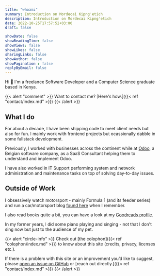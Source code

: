 ```yaml
---
title: "whoami"
summary: Introduction on Mordecai Kipng'etich
description: Introduction on Mordecai Kipng'etich
date: 2022-10-25T17:57:52+03:00
draft: false

showDate: false
showReadingTime: false
showViews: false
showLikes: false
sharingLinks: false
showAuthor: false
showPagination : false
replyByEmail: false
---
```


Hi 👋 I'm a freelance Software Developer and a Computer Science graduate based in Kenya. 

{{< alert "comment" >}}
Want to contact me? [Here's how.]({{< ref "contact/index.md" >}})
{{< /alert >}}

## What I do

For about a decade, I have been shipping code to meet client needs but also for fun. I mainly work with frontend projects but ocassionally dabble in some fullstack development.

Previously, I worked with businesses across the continent while at [Odoo](https://odoo.com/), a Belgian software company,  as a SaaS Consultant helping them to understand and implement Odoo.

I have also worked in IT Support performing system and network administration and maintenance tasks on top of solving day-to-day issues.

## Outside of Work

I obsessively watch motorsport - mainly Formula 1 (and its feeder series) and run a car/motorsport blog [found here](https://auto.insidemordecai.com/) when I remember.

I also read books quite a bit, you can have a look at my [Goodreads profile](https://www.goodreads.com/insidemordecai/).

In my former years, I did some piano playing and singing - not that I don't sing now but just to the audience of my pet.

{{< alert "circle-info" >}}
Check out [the colophon]({{< ref "colophon/index.md" >}}) to know about this site (credits, privacy, licenses etc.).

If there is a problem with this site or an improvement you’d like to suggest, please [open an issue on GitHub](https://github.com/insidemordecai/insidemordecai.com/issues) or [reach out directly.]({{< ref "contact/index.md" >}})
{{< /alert >}}

